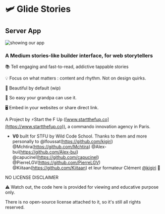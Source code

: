 # 🛩 Glide Stories

## Server App

![showing our app](https://i.imgur.com/RbMqT53.jpg)

### A Medium stories-like builder interface, for web storytellers


  📚 Tell engaging and fast-to-read, addictive tappable stories

  💡 Focus on what matters : content and rhythm. Not on design quirks.

  🌷 Beautiful by default (wip)

  👊 So easy your grandpa can use it.

  🖥 Embed in your websites or share direct link.



A Project by ⚡️Start the F Up ([www.startthefup.co](https://www.startthefup.co)), a commando innovation agency in Paris.


* **V0** built for STFU by Wild Code School. Thanks to them and more personally to @lfoussat(https://github.com/kigiri) @Mchtira(https://github.com/Mchtira) @Alex-bui(https://github.com/Alex-bui) @capucinel(https://github.com/capucinel) @PierreLGV(https://github.com/PierreLGV) @Kiitaan(https://github.com/Kiitaan) et leur formateur Clément [@kigiri](https://github.com/kigiri) 🙌




NO LICENSE DISCLAIMER

⚠️ Watch out, the code here is provided for viewing and educative purpose only. 

There is no open-source license attached to it, so it's still all rights reserved.
